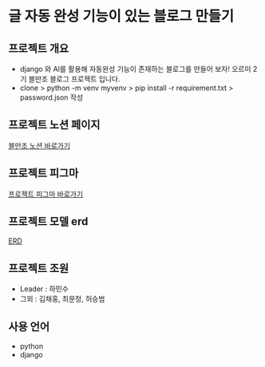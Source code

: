 # 글 자동 완성 기능이 있는 블로그 만들기

## 프로젝트 개요
 - django 와 AI를 활용해 자동완성 기능이 존재하는 블로그를 만들어 보자! 오르미 2기 블만조 블로그 프로젝트 입니다.
 - clone > python -m venv myvenv > pip install -r requirement.txt > password.json 작성

## 프로젝트 노션 페이지
[블만조 노션 바로가기](https://smart-bill-194.notion.site/f675a118e3b34333990f1732e248d4e4?pvs=4)

## 프로젝트 피그마
[프로젝트 피그마 바로가기](https://www.figma.com/file/9GMksH05GZAejl3UewASNd/%EC%98%A4%EB%A5%B4%EB%AF%B8-2%EA%B8%B0-%ED%94%84%EB%A1%9C%EC%A0%9D%ED%8A%B8(%EB%B8%94%EB%A1%9C%EA%B7%B8)-(Copy)?type=design&node-id=0-1&mode=design&t=CCql6XVRzchHDHFy-0)

## 프로젝트 모델 erd
[ERD](https://drive.google.com/file/d/1Zx7nPRQx5_cMlFrlRrHYk9z8qtLGkbHN/view?usp=sharing)

## 프로젝트 조원
 - Leader : 하민수
 - 그외 : 김채홍, 최문정, 허승범

## 사용 언어
 - python
 - django
